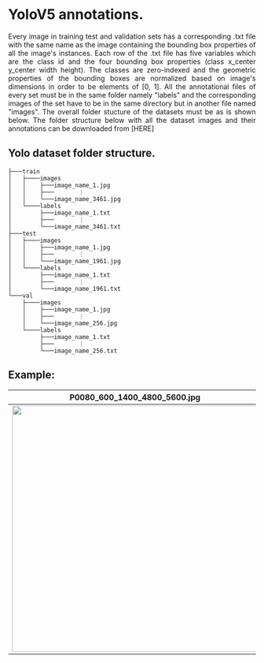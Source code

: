 # YoloV5 annotations.

<div align="justify">
Every image in training test and validation sets has a corresponding .txt file with the same name as the image containing the bounding box properties of all the image's instances. Each row of the .txt file has five variables which are the class id and the four bounding box properties (class x_center y_center width height). The classes are zero-indexed and the geometric properties of the bounding boxes are normalized based on image's dimensions in order to be elements of [0, 1]. All the annotational files of every set must be in the same folder namely "labels" and the corresponding images of the set have to be in the same directory but in another file named "images". The overall folder stucture of the datasets must be as is shown below. The folder structure below with all the dataset images and their annotations can be downloaded from [HERE]
    
</div align="justify">

## Yolo dataset folder structure.
```
├───train
│   ├────images
│   │    ├───image_name_1.jpg
│   │    ├───       ⋮ 
│   │    └───image_name_3461.jpg
│   └────labels
│        ├───image_name_1.txt
│        ├───       ⋮
│        └───image_name_3461.txt
├───test
│   ├────images
│   │    ├───image_name_1.jpg
│   │    ├───       ⋮ 
│   │    └───image_name_1961.jpg
│   └────labels
│        ├───image_name_1.txt
│        ├───       ⋮
│        └───image_name_1961.txt
└───val
    ├────images
    │    ├───image_name_1.jpg
    │    ├───       ⋮ 
    │    └───image_name_256.jpg
    └────labels
         ├───image_name_1.txt
         ├───       ⋮ 
         └───image_name_256.txt
```

## Example:
| P0080_600_1400_4800_5600.jpg | P0080_600_1400_4800_5600.txt | 
|:----------------------------:|:----------------------------:|
|<img src="https://user-images.githubusercontent.com/74200033/166140021-69d165ea-8302-4703-9c8e-41c70587d2e2.jpg" width="500"/> |<img src="https://user-images.githubusercontent.com/74200033/166140238-385aa85e-ac03-496f-9f30-98d3c5b0d5f7.png" width="500"/>|

